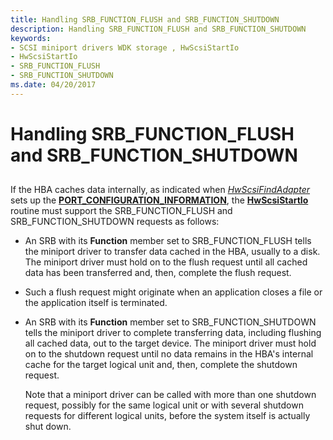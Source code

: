 ```yaml
---
title: Handling SRB_FUNCTION_FLUSH and SRB_FUNCTION_SHUTDOWN
description: Handling SRB_FUNCTION_FLUSH and SRB_FUNCTION_SHUTDOWN
keywords:
- SCSI miniport drivers WDK storage , HwScsiStartIo
- HwScsiStartIo
- SRB_FUNCTION_FLUSH
- SRB_FUNCTION_SHUTDOWN
ms.date: 04/20/2017
---
```


# Handling SRB\_FUNCTION\_FLUSH and SRB\_FUNCTION\_SHUTDOWN


## <span id="ddk_handling_srb_function_flush_and_srb_function_shutdown_kg"></span><span id="DDK_HANDLING_SRB_FUNCTION_FLUSH_AND_SRB_FUNCTION_SHUTDOWN_KG"></span>


If the HBA caches data internally, as indicated when [*HwScsiFindAdapter*](/previous-versions/windows/hardware/drivers/ff557300(v=vs.85)) sets up the [**PORT\_CONFIGURATION\_INFORMATION**](/windows-hardware/drivers/ddi/srb/ns-srb-_port_configuration_information), the [**HwScsiStartIo**](/previous-versions/windows/hardware/drivers/ff557323(v=vs.85)) routine must support the SRB\_FUNCTION\_FLUSH and SRB\_FUNCTION\_SHUTDOWN requests as follows:

-   An SRB with its **Function** member set to SRB\_FUNCTION\_FLUSH tells the miniport driver to transfer data cached in the HBA, usually to a disk. The miniport driver must hold on to the flush request until all cached data has been transferred and, then, complete the flush request.

-   Such a flush request might originate when an application closes a file or the application itself is terminated.

-   An SRB with its **Function** member set to SRB\_FUNCTION\_SHUTDOWN tells the miniport driver to complete transferring data, including flushing all cached data, out to the target device. The miniport driver must hold on to the shutdown request until no data remains in the HBA's internal cache for the target logical unit and, then, complete the shutdown request.

    Note that a miniport driver can be called with more than one shutdown request, possibly for the same logical unit or with several shutdown requests for different logical units, before the system itself is actually shut down.

 

